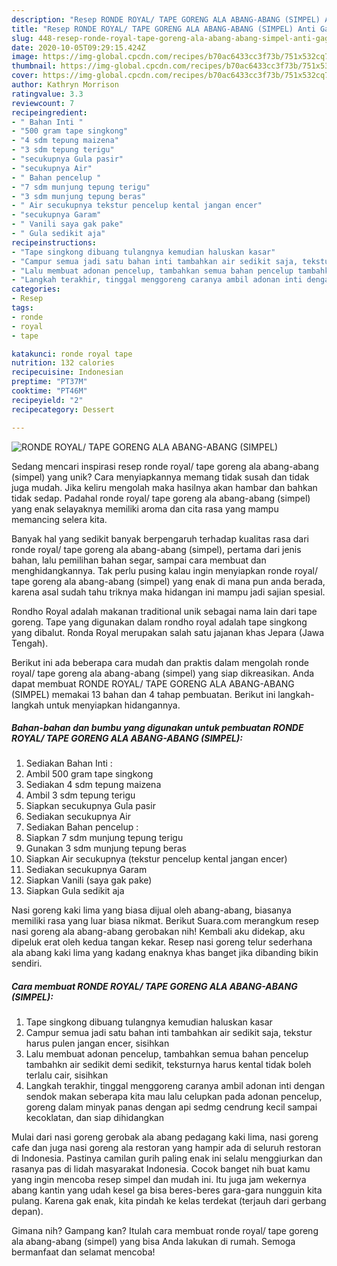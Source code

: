 ```yaml
---
description: "Resep RONDE ROYAL/ TAPE GORENG ALA ABANG-ABANG (SIMPEL) Anti Gagal"
title: "Resep RONDE ROYAL/ TAPE GORENG ALA ABANG-ABANG (SIMPEL) Anti Gagal"
slug: 448-resep-ronde-royal-tape-goreng-ala-abang-abang-simpel-anti-gagal
date: 2020-10-05T09:29:15.424Z
image: https://img-global.cpcdn.com/recipes/b70ac6433cc3f73b/751x532cq70/ronde-royal-tape-goreng-ala-abang-abang-simpel-foto-resep-utama.jpg
thumbnail: https://img-global.cpcdn.com/recipes/b70ac6433cc3f73b/751x532cq70/ronde-royal-tape-goreng-ala-abang-abang-simpel-foto-resep-utama.jpg
cover: https://img-global.cpcdn.com/recipes/b70ac6433cc3f73b/751x532cq70/ronde-royal-tape-goreng-ala-abang-abang-simpel-foto-resep-utama.jpg
author: Kathryn Morrison
ratingvalue: 3.3
reviewcount: 7
recipeingredient:
- " Bahan Inti "
- "500 gram tape singkong"
- "4 sdm tepung maizena"
- "3 sdm tepung terigu"
- "secukupnya Gula pasir"
- "secukupnya Air"
- " Bahan pencelup "
- "7 sdm munjung tepung terigu"
- "3 sdm munjung tepung beras"
- " Air secukupnya tekstur pencelup kental jangan encer"
- "secukupnya Garam"
- " Vanili saya gak pake"
- " Gula sedikit aja"
recipeinstructions:
- "Tape singkong dibuang tulangnya kemudian haluskan kasar"
- "Campur semua jadi satu bahan inti tambahkan air sedikit saja, tekstur harus pulen jangan encer, sisihkan"
- "Lalu membuat adonan pencelup, tambahkan semua bahan pencelup tambahkn air sedikit demi sedikit, teksturnya harus kental tidak boleh terlalu cair, sisihkan"
- "Langkah terakhir, tinggal menggoreng caranya ambil adonan inti dengan sendok makan seberapa kita mau lalu celupkan pada adonan pencelup, goreng dalam minyak panas dengan api sedmg cendrung kecil sampai kecoklatan, dan siap dihidangkan"
categories:
- Resep
tags:
- ronde
- royal
- tape

katakunci: ronde royal tape 
nutrition: 132 calories
recipecuisine: Indonesian
preptime: "PT37M"
cooktime: "PT46M"
recipeyield: "2"
recipecategory: Dessert

---
```



![RONDE ROYAL/ TAPE GORENG ALA ABANG-ABANG (SIMPEL)](https://img-global.cpcdn.com/recipes/b70ac6433cc3f73b/751x532cq70/ronde-royal-tape-goreng-ala-abang-abang-simpel-foto-resep-utama.jpg)

Sedang mencari inspirasi resep ronde royal/ tape goreng ala abang-abang (simpel) yang unik? Cara menyiapkannya memang tidak susah dan tidak juga mudah. Jika keliru mengolah maka hasilnya akan hambar dan bahkan tidak sedap. Padahal ronde royal/ tape goreng ala abang-abang (simpel) yang enak selayaknya memiliki aroma dan cita rasa yang mampu memancing selera kita.

Banyak hal yang sedikit banyak berpengaruh terhadap kualitas rasa dari ronde royal/ tape goreng ala abang-abang (simpel), pertama dari jenis bahan, lalu pemilihan bahan segar, sampai cara membuat dan menghidangkannya. Tak perlu pusing kalau ingin menyiapkan ronde royal/ tape goreng ala abang-abang (simpel) yang enak di mana pun anda berada, karena asal sudah tahu triknya maka hidangan ini mampu jadi sajian spesial.

Rondho Royal adalah makanan traditional unik sebagai nama lain dari tape goreng. Tape yang digunakan dalam rondho royal adalah tape singkong yang dibalut. Ronda Royal merupakan salah satu jajanan khas Jepara (Jawa Tengah).


Berikut ini ada beberapa cara mudah dan praktis dalam mengolah ronde royal/ tape goreng ala abang-abang (simpel) yang siap dikreasikan. Anda dapat membuat RONDE ROYAL/ TAPE GORENG ALA ABANG-ABANG (SIMPEL) memakai 13 bahan dan 4 tahap pembuatan. Berikut ini langkah-langkah untuk menyiapkan hidangannya.

<!--inarticleads1-->

##### Bahan-bahan dan bumbu yang digunakan untuk pembuatan RONDE ROYAL/ TAPE GORENG ALA ABANG-ABANG (SIMPEL):

1. Sediakan  Bahan Inti :
1. Ambil 500 gram tape singkong
1. Sediakan 4 sdm tepung maizena
1. Ambil 3 sdm tepung terigu
1. Siapkan secukupnya Gula pasir
1. Sediakan secukupnya Air
1. Sediakan  Bahan pencelup :
1. Siapkan 7 sdm munjung tepung terigu
1. Gunakan 3 sdm munjung tepung beras
1. Siapkan  Air secukupnya (tekstur pencelup kental jangan encer)
1. Sediakan secukupnya Garam
1. Siapkan  Vanili (saya gak pake)
1. Siapkan  Gula sedikit aja


Nasi goreng kaki lima yang biasa dijual oleh abang-abang, biasanya memiliki rasa yang luar biasa nikmat. Berikut Suara.com merangkum resep nasi goreng ala abang-abang gerobakan nih! Kembali aku didekap, aku dipeluk erat oleh kedua tangan kekar. Resep nasi goreng telur sederhana ala abang kaki lima yang kadang enaknya khas banget jika dibanding bikin sendiri. 

<!--inarticleads2-->

##### Cara membuat RONDE ROYAL/ TAPE GORENG ALA ABANG-ABANG (SIMPEL):

1. Tape singkong dibuang tulangnya kemudian haluskan kasar
1. Campur semua jadi satu bahan inti tambahkan air sedikit saja, tekstur harus pulen jangan encer, sisihkan
1. Lalu membuat adonan pencelup, tambahkan semua bahan pencelup tambahkn air sedikit demi sedikit, teksturnya harus kental tidak boleh terlalu cair, sisihkan
1. Langkah terakhir, tinggal menggoreng caranya ambil adonan inti dengan sendok makan seberapa kita mau lalu celupkan pada adonan pencelup, goreng dalam minyak panas dengan api sedmg cendrung kecil sampai kecoklatan, dan siap dihidangkan


Mulai dari nasi goreng gerobak ala abang pedagang kaki lima, nasi goreng cafe dan juga nasi goreng ala restoran yang hampir ada di seluruh restoran di Indonesia. Pastinya camilan gurih paling enak ini selalu menggiurkan dan rasanya pas di lidah masyarakat Indonesia. Cocok banget nih buat kamu yang ingin mencoba resep simpel dan mudah ini. Itu juga jam wekernya abang kantin yang udah kesel ga bisa beres-beres gara-gara nungguin kita pulang. Karena gak enak, kita pindah ke kelas terdekat (terjauh dari gerbang depan). 

Gimana nih? Gampang kan? Itulah cara membuat ronde royal/ tape goreng ala abang-abang (simpel) yang bisa Anda lakukan di rumah. Semoga bermanfaat dan selamat mencoba!
